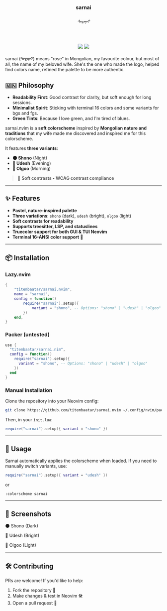 
<h3 align="center">sarnai</h3>
<h6 align="center">ᠰᠠᠷᠠᠨᠠᠢ</h6>
<br/>
<p align="center">
  <a href="https://github.com/titembaatar/sarnai.nvim"><img src="https://img.shields.io/badge/SARNAI-NEOVIM-c7958d?style=for-the-badge&logo=github"></a>
  <a href="https://github.com/titembaatar/sarnai/blob/main/LICENSE"><img src="https://img.shields.io/badge/LICENSE-MIT-9d4a40?style=for-the-badge"></a>
</p>

sarnai (ᠰᠠᠷᠠᠨᠠᠢ) means "rose" in Mongolian, my favourite colour, but most of all, the name of my beloved wife.
She's the one who made the logo, helped find colors name, refined the palette to be more authentic. 

## 🇲🇳 Philosophy  
- **Readability First**: Good contrast for clarity, but soft enough for long sessions.  
- **Minimalist Spirit**: Sticking with terminal 16 colors and some variants for bgs and fgs.  
- **Green Tints**: Because I love green, and I'm tired of blues.

sarnai.nvim is a **soft colorscheme** inspired by **Mongolian nature and traditions** that my wife made me discovered and inspired me for this colorscheme.  

It features **three variants**:
- **🌑 Shono** (Night)
- **🌆 Udesh** (Evening)
- **🌄 Olgoo** (Morning)

> 🎨 **Soft contrasts • WCAG contrast compliance**

---

## ✨ Features
- **Pastel, nature-inspired palette**
- **Three variations**: `shono` (dark), `udesh` (bright), `olgoo` (light)
- **Soft contrasts for readability**
- **Supports treesitter, LSP, and statuslines**
- **Truecolor support for both GUI & TUI Neovim**
- **Terminal 16-ANSI color support** 🎨

---

## 📦 Installation

### **Lazy.nvim**
```lua
{
    "titembaatar/sarnai.nvim",
    name = "sarnai",
    config = function()
        require("sarnai").setup({
            variant = "shono", -- Options: "shono" | "udesh" | "olgoo"
        })
    end,
}
```

### **Packer** (untested)
```lua
use {
  "titembaatar/sarnai.nim",
  config = function()
    require("sarnai").setup({
      variant = "shono", -- Options: "shono" | "udesh" | "olgoo"
    })
  end
}
```

### Manual Installation
Clone the repository into your Neovim config:
```sh
git clone https://github.com/titembaatar/sarnai.nvim ~/.config/nvim/pack/plugins/start/sarnai.nvim
```
Then, in your `init.lua`:
```lua
require("sarnai").setup({ variant = "shono" })
```

---

## 🚀 Usage
Sarnai automatically applies the colorscheme when loaded.
If you need to manually switch variants, use:
```lua
require("sarnai").setup({ variant = "udesh" })
```
or
```vim
:colorscheme sarnai
```

---

## 📸 Screenshots
🌑 Shono (Dark)

🌆 Udesh (Bright)

🌄 Olgoo (Light)

---

## 🛠️ Contributing
PRs are welcome! If you'd like to help:
1. Fork the repository 🍴
2. Make changes & test in Neovim 🛠️
3. Open a pull request 🚀
